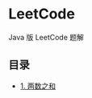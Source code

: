 # LeetCode
Java 版 LeetCode 题解

## 目录

* [1. 两数之和](https://github.com/yinwenbing/LeetCode/blob/main/src/main/java/cn/yinwenbing/twosum/Solution.java)